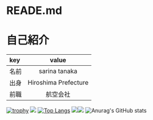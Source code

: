 # READE.md

# 自己紹介
 | key | value |
 | :--- | :---: |
 | 名前 |sarina tanaka|
 | 出身 | Hiroshima Prefecture|
 | 前職 | 航空会社|
 
[![trophy](https://github-profile-trophy.vercel.app/?username=Sari7happy&theme=vue)](https://github.com/ryo-ma/github-profile-trophy)
![](https://github-profile-summary-cards.vercel.app/api/cards/profile-details?username=Sari7happy&theme=vue)
[![Top Langs](https://github-readme-stats.vercel.app/api/top-langs/?username=Sari7happy&layout=compact)](https://github.com/anuraghazra/github-readme-stats)
![](https://github-profile-summary-cards.vercel.app/api/cards/repos-per-language?username=Sari7happy&theme=vue)![](https://github-profile-summary-cards.vercel.app/api/cards/most-commit-language?username=Sari7happy&theme=vue)
![Anurag's GitHub stats](https://github-readme-stats.vercel.app/api?username=Sari7happy&show_icons=true&theme=vue)
<!--
**Sari7happy/Sari7happy** is a :ピカピカ: _special_ :ピカピカ: repository because its `README.md` (this file) appears on your GitHub profile.
Here are some ideas to get you started:
- :望遠鏡: I’m currently working on ...
- :芽: I’m currently learning ...
- :バニーガールズ: I’m looking to collaborate on ...
- :考え中: I’m looking for help with ...
- :入力中アイコン: Ask me about ...
- :郵便受け: How to reach me: ...
- :スマイル: Pronouns: ...
- :いなずま: Fun fact: ...
-->
